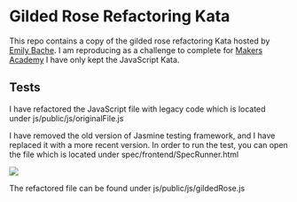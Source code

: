 # Gilded Rose Refactoring Kata

This repo contains a copy of the gilded rose refactoring Kata hosted by [Emily Bache](https://github.com/emilybache/GildedRose-Refactoring-Kata/tree/master/GildedRoseRequirements.txt). I am reproducing as a challenge to complete for [Makers Academy](http://www.makersacademy.com/)
I have only kept the JavaScript Kata.



## Tests

I have refactored the JavaScript file with legacy code which is located under js/public/js/originalFile.js

I have removed the old version of Jasmine testing framework, and I have replaced it with a more recent version. In order to run the test, you can open the file which is located under spec/frontend/SpecRunner.html

![](https://content.screencast.com/users/Pablo_Zendesk/folders/Jing/media/d58dbb76-3c30-4875-aa7c-ef8efe5342f0/00000020.png)

The refactored file can be found under js/public/js/gildedRose.js
